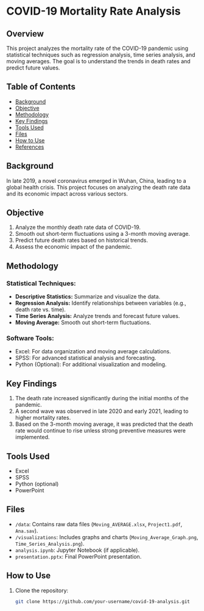 # COVID-19 Mortality Rate Analysis

## Overview
This project analyzes the mortality rate of the COVID-19 pandemic using statistical techniques such as regression analysis, time series analysis, and moving averages. The goal is to understand the trends in death rates and predict future values.

## Table of Contents
- [Background](#background)
- [Objective](#objective)
- [Methodology](#methodology)
- [Key Findings](#key-findings)
- [Tools Used](#tools-used)
- [Files](#files)
- [How to Use](#how-to-use)
- [References](#references)

## Background
In late 2019, a novel coronavirus emerged in Wuhan, China, leading to a global health crisis. This project focuses on analyzing the death rate data and its economic impact across various sectors.

## Objective
1. Analyze the monthly death rate data of COVID-19.
2. Smooth out short-term fluctuations using a 3-month moving average.
3. Predict future death rates based on historical trends.
4. Assess the economic impact of the pandemic.

## Methodology
### Statistical Techniques:
- **Descriptive Statistics:** Summarize and visualize the data.
- **Regression Analysis:** Identify relationships between variables (e.g., death rate vs. time).
- **Time Series Analysis:** Analyze trends and forecast future values.
- **Moving Average:** Smooth out short-term fluctuations.

### Software Tools:
- Excel: For data organization and moving average calculations.
- SPSS: For advanced statistical analysis and forecasting.
- Python (Optional): For additional visualization and modeling.

## Key Findings
1. The death rate increased significantly during the initial months of the pandemic.
2. A second wave was observed in late 2020 and early 2021, leading to higher mortality rates.
3. Based on the 3-month moving average, it was predicted that the death rate would continue to rise unless strong preventive measures were implemented.

## Tools Used
- Excel
- SPSS
- Python (optional)
- PowerPoint

## Files
- `/data`: Contains raw data files (`Moving_AVERAGE.xlsx`, `Project1.pdf`, `Ana.sav`).
- `/visualizations`: Includes graphs and charts (`Moving_Average_Graph.png`, `Time_Series_Analysis.png`).
- `analysis.ipynb`: Jupyter Notebook (if applicable).
- `presentation.pptx`: Final PowerPoint presentation.

## How to Use
1. Clone the repository:
   ```bash
   git clone https://github.com/your-username/covid-19-analysis.git

